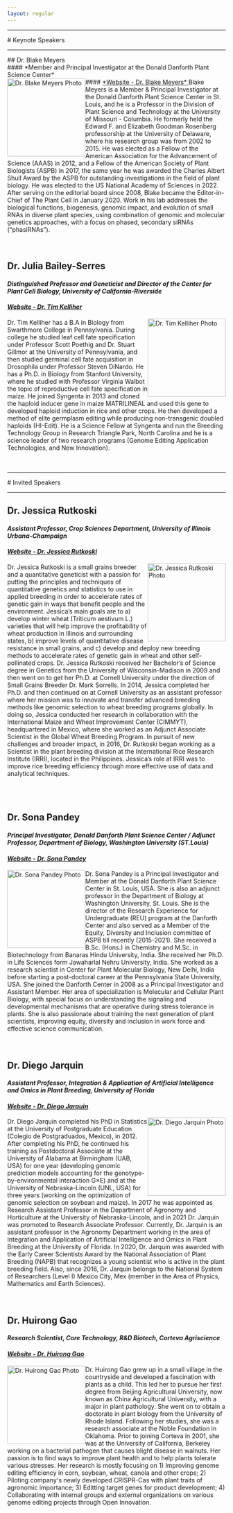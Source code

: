 ```yaml
---
layout: regular
---
```


<hr style="clear: both;" />
# Keynote Speakers
<hr style="clear: both;" />
## Dr. Blake Meyers <br/>
#### *Member and Principal Investigator at the Donald Danforth Plant Science Center* <br/>
#### <a href="https://www.danforthcenter.org/our-work/principal-investigators/blake-meyers/" target="_blank"> *Website - Dr. Blake Meyers* </a>
<img src="/img/2022_Ed Coe.jpg" alt="Dr. Blake Meyers Photo" width="180px" style="float: left" /> 
Blake Meyers is a Member & Principal Investigator at the Donald Danforth Plant Science Center in St. Louis, and he is a Professor in the Division of Plant Science and Technology at the University of Missouri - Columbia. He formerly held the Edward F. and Elizabeth Goodman Rosenberg professorship at the University of Delaware, where his research group was from 2002 to 2015. He was elected as a Fellow of the American Association for the Advancement of Science (AAAS) in 2012, and a Fellow of the American Society of Plant Biologists (ASPB) in 2017, the same year he was awarded the Charles Albert Shull Award by the ASPB for outstanding investigations in the field of plant biology. He was elected to the US National Academy of Sciences in 2022. After serving on the editorial board since 2008, Blake became the Editor-in-Chief of The Plant Cell in January 2020. Work in his lab addresses the biological functions, biogenesis, genomic impact, and evolution of small RNAs in diverse plant species, using combination of genomic and molecular genetics approaches, with a focus on phased, secondary siRNAs (“phasiRNAs”).
<br/><br/><br/>

## Dr. Julia Bailey-Serres <br/>
#### *Distinguished Professor and Geneticist and Director of the Center for Plant Cell Biology, University of California-Riverside* <br/>
#### <a href="https://cals.ncsu.edu/plant-and-microbial-biology/people/tjkellih/" target="_blank"> *Website - Dr. Tim Kelliher* </a>
<img src="/img/2022_Tim Kelliher.jpg" alt="Dr. Tim Kelliher Photo"  width="180px" style="float: right" /> 
Dr. Tim Kelliher has a B.A in Biology from Swarthmore College in Pennsylvania. During college he studied leaf cell fate specification under Professor Scott Poethig and Dr. Stuart Gillmor at the University of Pennsylvania, and then studied germinal cell fate acquisition in Drosophila under Professor Steven DiNardo.  He has a Ph.D. in Biology from Stanford University, where he studied with Professor Virginia Walbot the topic of reproductive cell fate specification in maize. He joined Syngenta in 2013 and cloned the haploid inducer gene in maize MATRILINEAL and used this gene to developed haploid induction in rice and other crops. He then developed a method of elite germplasm editing while producing non-transgenic doubled haploids (HI-Edit). He is a Science Fellow at Syngenta and run the Breeding Technology Group in Research Triangle Park, North Carolina and he is a science leader of two research programs (Genome Editing Application Technologies, and New Innovation).
<br/><br/><br/>

<hr style="clear: both;" />
# Invited Speakers
<hr style="clear: both;" />

## Dr. Jessica Rutkoski <br/>
#### *Assistant Professor, Crop Sciences Department, University of Illinois Urbana-Champaign* <br/>
#### <a href="https://biology.ucsd.edu/research/faculty/y3zhao" target="_blank"> *Website - Dr. Jessica Rutkoski* </a>
<img src="/img/2022_Yunde Zhao.jpg" alt="Dr. Jessica Rutkoski Photo"  width="180px" style="float: right" /> 
Dr. Jessica Rutkoski is a small grains breeder and a quantitative geneticist with a passion for putting the principles and techniques of quantitative genetics and statistics to use in applied breeding in order to accelerate rates of genetic gain in ways that benefit people and the environment. Jessica’s main goals are to a) develop winter wheat (Triticum aestivum L.) varieties that will help improve the profitability of wheat production in Illinois and surrounding states, b) improve levels of quantitative disease resistance in small grains, and c) develop and deploy new breeding methods to accelerate rates of genetic gain in wheat and other self-pollinated crops.
Dr. Jessica Rutkoski received her Bachelor’s of Science degree in Genetics from the University of Wisconsin-Madison in 2009 and then went on to get her Ph.D. at Cornell University under the direction of Small Grains Breeder Dr. Mark Sorrells.  In 2014, Jessica completed her Ph.D. and then continued on at Cornell University as an assistant professor where her mission was to innovate and transfer advanced breeding methods like genomic selection to wheat breeding programs globally. In doing so, Jessica conducted her research in collaboration with the International Maize and Wheat Improvement Center (CIMMYT), headquartered in Mexico, where she worked as an Adjunct Associate Scientist in the Global Wheat Breeding Program. In pursuit of new challenges and broader impact, in 2016, Dr. Rutkoski began working as a Scientist in the plant breeding division at the International Rice Research Institute (IRRI), located in the Philippines. Jessica’s role at IRRI was to improve rice breeding efficiency through more effective use of data and analytical techniques.
<br/><br/><br/><br/>

## Dr. Sona Pandey <br/>
#### *Principal Investigator, Donald Danforth Plant Science Center / Adjunct Professor, Department of Biology, Washington University (ST.Louis)* <br/>
#### <a href="https://www.danforthcenter.org/our-work/principal-investigators/sona-pandey/" target="_blank"> *Website - Dr. Sona Pandey* </a>
<img src="/img/2022_Sona Pandey.jpg" alt="Dr. Sona Pandey Photo"  width="180px" style="float: left" />
Dr. Sona Pandey is a Principal Investigator and Member at the Donald Danforth Plant Science Center in St. Louis, USA. She is also an adjunct professor in the Department of Biology at Washington University, St. Louis. She is the director of the Research Experience for Undergraduate (REU) program at the Danforth Center and also served as a Member of the Equity, Diversity and Inclusion committee of ASPB till recently (2015-2021). She received a B.Sc. (Hons.) in Chemistry and M.Sc. in Biotechnology from Banaras Hindu University, India. She received her Ph.D. in Life Sciences form Jawaharlal Nehru University, India. She worked as a research scientist in Center for Plant Molecular Biology, New Delhi, India before starting a post-doctoral career at the Pennsylvania State University, USA. She joined the Danforth Center in 2008 as a Principal Investigator and Assistant Member. Her area of specialization is Molecular and Cellular Plant Biology, with special focus on understanding the signaling and developmental mechanisms that are operative during stress tolerance in plants. She is also passionate about training the next generation of plant scientists, improving equity, diversity and inclusion in work force and effective science communication. 
<br/><br/><br/>

## Dr. Diego Jarquin <br/>
#### *Assistant Professor, Integration & Application of Artificial Intelligence and Omics in Plant Breeding, University of Florida* <br/>
#### <a href="https://www.linkedin.com/in/diego-jarquin-b0474153/" target="_blank"> *Website - Dr. Diego Jarquin* </a>
<img src="/img/2022_Diego Jarquin.jpg" alt="Dr. Diego Jarquin Photo"  width="180px" style="float: right" />
Dr. Diego Jarquin completed his PhD in Statistics at the University of Postgraduate Education (Colegio de Postgraduados, Mexico), in 2012. After completing his PhD, he continued his training as Postdoctoral Associate at the University of Alabama at Birmingham (UAB, USA) for one year (developing genomic prediction models accounting for the genotype-by-environmental interaction G×E) and at the University of Nebraska-Lincoln (UNL, USA) for three years (working on the optimization of genomic selection on soybean and maize). In 2017 he was appointed as Research Assistant Professor in the Department of Agronomy and Horticulture at the University of Nebraska-Lincoln, and in 2021 Dr. Jarquin was promoted to Research Associate Professor. Currently, Dr. Jarquin is an assistant professor in the Agronomy Department working in the area of Integration and Application of Artificial Intelligence and Omics in Plant Breeding at the University of Florida. In 2020, Dr. Jarquin was awarded with the Early Career Scientists Award by the National Association of Plant Breeding (NAPB) that recognizes a young scientist who is active in the plant breeding field. Also, since 2016, Dr. Jarquin belongs to the National System of Researchers (Level I) Mexico City, Mex (member in the Area of Physics, Mathematics and Earth Sciences).
<br/><br/><br/>

## Dr. Huirong Gao <br/>
#### *Research Scientist, Core Technology, R&D Biotech, Corteva Agriscience* <br/>
#### <a href="https://www.corteva.com/our-impact/innovation/crispr/our-scientists/huirong-gao.html" target="_blank"> *Website - Dr. Huirong Gao* </a>
<img src="/img/2022_Huirong Gao.jpg" alt="Dr. Huirong Gao Photo"  width="180px" style="float: left" />
Dr. Huirong Gao grew up in a small village in the countryside and developed a fascination with plants as a child. This led her to pursue her first degree from Beijing Agricultural University, now known as China Agricultural University, with a major in plant pathology. She went on to obtain a doctorate in plant biology from the University of Rhode Island. Following her studies, she was a research associate at the Noble Foundation in Oklahoma. Prior to joining Corteva in 2001, she was at the University of California, Berkeley working on a bacterial pathogen that causes blight disease in walnuts. Her passion is to find ways to improve plant health and to help plants tolerate various stresses. Her research is mostly focusing on 1) Improving genome editing efficiency in corn, soybean, wheat, canola and other crops; 2) Piloting company's newly developed CRISPR-Cas with plant traits of agronomic importance; 3) Editting target genes for product development; 4) Collaborating with internal groups and external organizations on various genome editing projects through Open Innovation. 

<br/><br/><br/>
